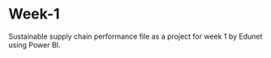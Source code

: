 # Week-1
Sustainable supply chain performance file as a project for week 1 by Edunet using Power BI.
